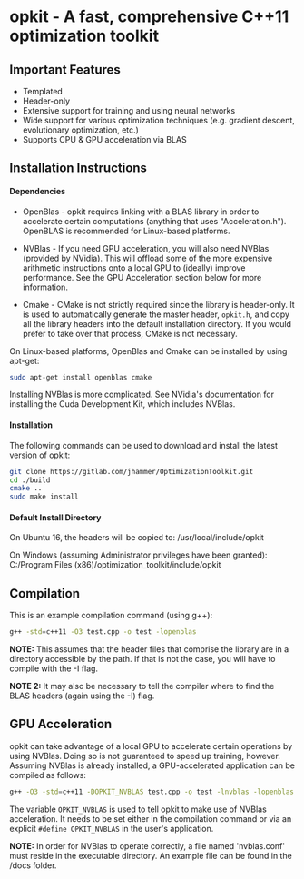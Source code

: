 # opkit - A fast, comprehensive C++11 optimization toolkit

## Important Features
* Templated
* Header-only
* Extensive support for training and using neural networks
* Wide support for various optimization techniques (e.g. gradient descent, evolutionary optimization, etc.)
* Supports CPU & GPU acceleration via BLAS

## Installation Instructions

#### Dependencies
* OpenBlas - opkit requires linking with a BLAS library in order to accelerate
certain computations (anything that uses "Acceleration.h"). OpenBLAS is
recommended for Linux-based platforms.

* NVBlas - If you need GPU acceleration, you will also need NVBlas
(provided by NVidia). This will offload some of the more expensive arithmetic
instructions onto a local GPU to (ideally) improve performance. See the GPU
Acceleration section below for more information.

* Cmake - CMake is not strictly required since the library is header-only. It
is used to automatically generate the master header, ```opkit.h```, and copy
all the library headers into the default installation directory. If you would
prefer to take over that process, CMake is not necessary.

On Linux-based platforms, OpenBlas and Cmake can be installed by using apt-get:

```bash
sudo apt-get install openblas cmake
```

Installing NVBlas is more complicated. See NVidia's documentation for installing
the Cuda Development Kit, which includes NVBlas.

#### Installation
The following commands can be used to download and install the latest version
of opkit:

```bash
git clone https://gitlab.com/jhammer/OptimizationToolkit.git
cd ./build
cmake ..
sudo make install
```

#### Default Install Directory
On Ubuntu 16, the headers will be copied to:
/usr/local/include/opkit

On Windows (assuming Administrator privileges have been granted):
C:/Program Files (x86)/optimization_toolkit/include/opkit

## Compilation
This is an example compilation command (using g++):

```bash
g++ -std=c++11 -O3 test.cpp -o test -lopenblas
```

**NOTE:** This assumes that the header files that comprise the library are in a
directory accessible by the path. If that is not the case, you will have to
compile with the -I flag.

**NOTE 2:** It may also be necessary to tell the compiler where to find the BLAS
headers (again using the -I) flag.

## GPU Acceleration
opkit can take advantage of a local GPU to accelerate certain operations by
using NVBlas. Doing so is not guaranteed to speed up training, however. Assuming
NVBlas is already installed, a GPU-accelerated application can be compiled as
follows:

```bash
g++ -O3 -std=c++11 -DOPKIT_NVBLAS test.cpp -o test -lnvblas -lopenblas
```

The variable ```OPKIT_NVBLAS``` is used to tell opkit to make use of NVBlas
acceleration. It needs to be set either in the compilation command or via an
explicit ```#define OPKIT_NVBLAS``` in the user's application.

**NOTE:** In order for NVBlas to operate correctly, a file named 'nvblas.conf' must
reside in the executable directory. An example file can be found in the /docs
folder.
